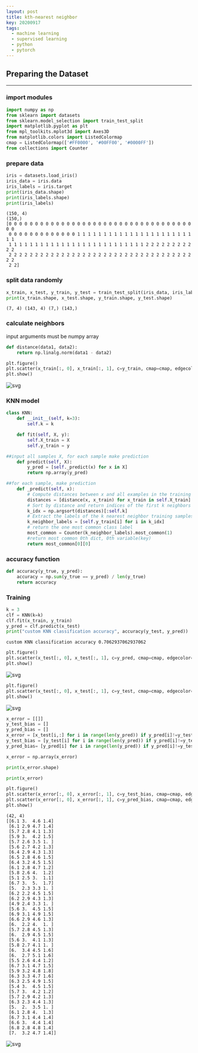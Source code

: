 ```yaml
---
layout: post
title: kth-nearest neighbor
key: 20200917
tags:
  - machine learning
  - supervised learning
  - python
  - pytorch
---
```


## Preparing the Dataset
___
### import modules


```python
import numpy as np
from sklearn import datasets
from sklearn.model_selection import train_test_split
import matplotlib.pyplot as plt
from mpl_toolkits.mplot3d import Axes3D
from matplotlib.colors import ListedColormap
cmap = ListedColormap(['#FF0000', '#00FF00', '#0000FF'])
from collections import Counter
```
<!--more-->
### prepare data

```python
iris = datasets.load_iris()
iris_data = iris.data
iris_labels = iris.target
print(iris_data.shape)
print(iris_labels.shape)
print(iris_labels)
```

    (150, 4)
    (150,)
    [0 0 0 0 0 0 0 0 0 0 0 0 0 0 0 0 0 0 0 0 0 0 0 0 0 0 0 0 0 0 0 0 0 0 0 0 0
     0 0 0 0 0 0 0 0 0 0 0 0 0 1 1 1 1 1 1 1 1 1 1 1 1 1 1 1 1 1 1 1 1 1 1 1 1
     1 1 1 1 1 1 1 1 1 1 1 1 1 1 1 1 1 1 1 1 1 1 1 1 1 1 2 2 2 2 2 2 2 2 2 2 2
     2 2 2 2 2 2 2 2 2 2 2 2 2 2 2 2 2 2 2 2 2 2 2 2 2 2 2 2 2 2 2 2 2 2 2 2 2
     2 2]


### split data randomly


```python
x_train, x_test, y_train, y_test = train_test_split(iris_data, iris_labels, test_size = 0.95, random_state = 1234)
print(x_train.shape, x_test.shape, y_train.shape, y_test.shape)
```

    (7, 4) (143, 4) (7,) (143,)


### calculate neighbors
input arguments must be numpy array


```python
def distance(data1, data2):
    return np.linalg.norm(data1 - data2)
```


```python
plt.figure()
plt.scatter(x_train[:, 0], x_train[:, 1], c=y_train, cmap=cmap, edgecolor='k', s=20)
plt.show()
```


    
![svg](knn_from_scratch_files/knn_from_scratch_8_0.svg)
    


### KNN model


```python
class KNN:
    def __init__(self, k=3):
        self.k = k

    def fit(self, X, y):
        self.X_train = X
        self.y_train = y

##input all samples X, for each sample make prediction
    def predict(self, X):
        y_pred = [self._predict(x) for x in X]
        return np.array(y_pred)

##for each sample, make prediction
    def _predict(self, x):
        # Compute distances between x and all examples in the training set
        distances = [distance(x, x_train) for x_train in self.X_train]
        # Sort by distance and return indices of the first k neighbors
        k_idx = np.argsort(distances)[:self.k]
        # Extract the labels of the k nearest neighbor training samples
        k_neighbor_labels = [self.y_train[i] for i in k_idx]  
        # return the one most common class label
        most_common = Counter(k_neighbor_labels).most_common(1)
        #return most common 0th dict, 0th variable(key)
        return most_common[0][0] 
```

### accuracy function


```python
def accuracy(y_true, y_pred):
    accuracy = np.sum(y_true == y_pred) / len(y_true)
    return accuracy
```

### Training


```python
k = 3
clf = KNN(k=k)
clf.fit(x_train, y_train)
y_pred = clf.predict(x_test)
print("custom KNN classification accuracy", accuracy(y_test, y_pred))
```

    custom KNN classification accuracy 0.7062937062937062



```python
plt.figure()
plt.scatter(x_test[:, 0], x_test[:, 1], c=y_pred, cmap=cmap, edgecolor='k', s=20)
plt.show()
```


    
![svg](knn_from_scratch_files/knn_from_scratch_15_0.svg)
    



```python
plt.figure()
plt.scatter(x_test[:, 0], x_test[:, 1], c=y_test, cmap=cmap, edgecolor='k', s=20)
plt.show()
```


    
![svg](knn_from_scratch_files/knn_from_scratch_16_0.svg)
    



```python
x_error = [[]]
y_test_bias = []
y_pred_bias = []
x_error = [x_test[i,:] for i in range(len(y_pred)) if y_pred[i]!=y_test[i] ]
y_test_bias = [y_test[i] for i in range(len(y_pred)) if y_pred[i]!=y_test[i] ]
y_pred_bias= [y_pred[i] for i in range(len(y_pred)) if y_pred[i]!=y_test[i] ]

x_error = np.array(x_error)

print(x_error.shape)

print(x_error)

plt.figure()
plt.scatter(x_error[:, 0], x_error[:, 1], c=y_test_bias, cmap=cmap, edgecolor='k', s=20)
plt.scatter(x_error[:, 0], x_error[:, 1], c=y_pred_bias, cmap=cmap, edgecolor='k', s=10)
plt.show()
```

    (42, 4)
    [[6.1 3.  4.6 1.4]
     [6.1 2.9 4.7 1.4]
     [5.7 2.8 4.1 1.3]
     [5.9 3.  4.2 1.5]
     [5.7 2.6 3.5 1. ]
     [5.6 2.7 4.2 1.3]
     [6.4 2.9 4.3 1.3]
     [6.5 2.8 4.6 1.5]
     [6.4 3.2 4.5 1.5]
     [6.1 2.8 4.7 1.2]
     [5.8 2.6 4.  1.2]
     [5.1 2.5 3.  1.1]
     [6.7 3.  5.  1.7]
     [5.  2.3 3.3 1. ]
     [6.2 2.2 4.5 1.5]
     [6.2 2.9 4.3 1.3]
     [4.9 2.4 3.3 1. ]
     [5.6 3.  4.5 1.5]
     [6.9 3.1 4.9 1.5]
     [6.6 2.9 4.6 1.3]
     [6.  2.2 4.  1. ]
     [5.7 2.8 4.5 1.3]
     [6.  2.9 4.5 1.5]
     [5.6 3.  4.1 1.3]
     [5.8 2.7 4.1 1. ]
     [6.  3.4 4.5 1.6]
     [6.  2.7 5.1 1.6]
     [5.5 2.6 4.4 1.2]
     [6.7 3.1 4.7 1.5]
     [5.9 3.2 4.8 1.8]
     [6.3 3.3 4.7 1.6]
     [6.3 2.5 4.9 1.5]
     [5.4 3.  4.5 1.5]
     [5.7 3.  4.2 1.2]
     [5.7 2.9 4.2 1.3]
     [6.3 2.3 4.4 1.3]
     [5.  2.  3.5 1. ]
     [6.1 2.8 4.  1.3]
     [6.7 3.1 4.4 1.4]
     [6.6 3.  4.4 1.4]
     [6.8 2.8 4.8 1.4]
     [7.  3.2 4.7 1.4]]



    
![svg](knn_from_scratch_files/knn_from_scratch_17_1.svg)
    



```python

```